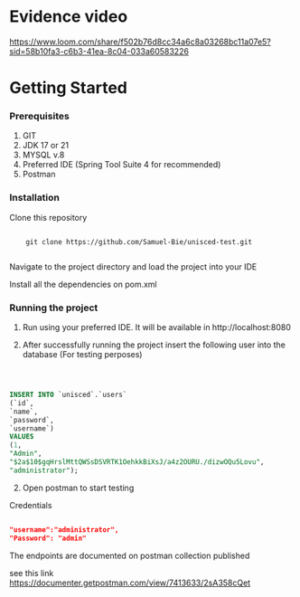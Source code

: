 # Evidence video

https://www.loom.com/share/f502b76d8cc34a6c8a03268bc11a07e5?sid=58b10fa3-c6b3-41ea-8c04-033a60583226

# Getting Started

### Prerequisites
1. GIT
1. JDK 17 or 21
1. MYSQL v.8
1. Preferred IDE (Spring Tool Suite 4 for  recommended)
1. Postman

### Installation

Clone this repository

```
	
	git clone https://github.com/Samuel-Bie/unisced-test.git
		
```

Navigate to the project directory and load the project into your IDE

Install all the dependencies on pom.xml

### Running the project
1. Run using your preferred IDE.
	It will be available in http://localhost:8080
	
2. After successfully running the project insert the following user into the database (For testing perposes)

```sql



INSERT INTO `unisced`.`users`
(`id`,
`name`,
`password`,
`username`)
VALUES
(1,
"Admin",
"$2a$10$gqHrslMttQWSsDSVRTK1OehkkBiXsJ/a4z2OURU./dizwOQu5Lovu",
"administrator");

```
2. Open postman to start testing

Credentials

```json

"username":"administrator",
"Password": "admin"

```

The endpoints are documented on postman collection published

see this link https://documenter.getpostman.com/view/7413633/2sA358cQet 
